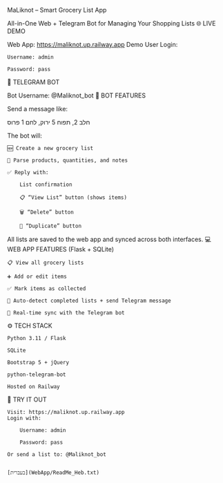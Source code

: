 MaLiknot – Smart Grocery List App

All-in-One Web + Telegram Bot for Managing Your Shopping Lists
🌐 LIVE DEMO

Web App: https://maliknot.up.railway.app
Demo User Login:

    Username: admin

    Password: pass

🤖 TELEGRAM BOT

Bot Username: @Maliknot_bot
🔧 BOT FEATURES

Send a message like:

חלב 2, תפוח 5 ירוק, לחם 1 פרוס

The bot will:

    🆕 Create a new grocery list

    🧠 Parse products, quantities, and notes

    ✅ Reply with:

        List confirmation

        📋 “View List” button (shows items)

        🗑 “Delete” button

        🔁 “Duplicate” button

All lists are saved to the web app and synced across both interfaces.
💻 WEB APP FEATURES (Flask + SQLite)

    📋 View all grocery lists

    ➕ Add or edit items

    ✅ Mark items as collected

    🔔 Auto-detect completed lists + send Telegram message

    🔄 Real-time sync with the Telegram bot

⚙️ TECH STACK

    Python 3.11 / Flask

    SQLite

    Bootstrap 5 + jQuery

    python-telegram-bot

    Hosted on Railway

🚀 TRY IT OUT

    Visit: https://maliknot.up.railway.app
    Login with:

        Username: admin

        Password: pass

    Or send a list to: @Maliknot_bot

                                                                                                                                                                                [בעברית](WebApp/ReadMe_Heb.txt)
                           

